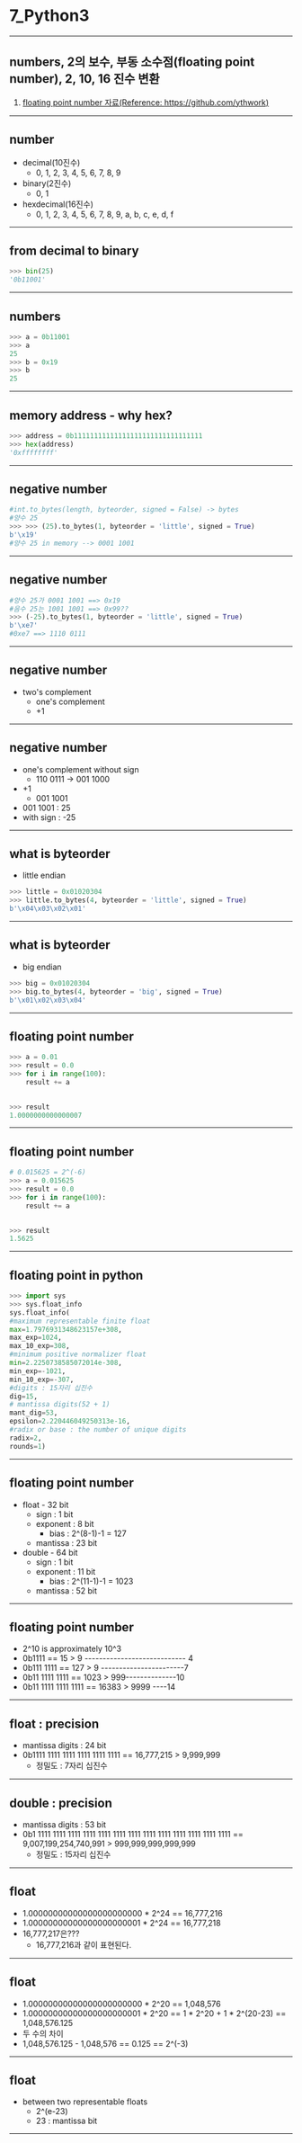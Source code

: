 # 7_Python3

---
## numbers, 2의 보수, 부동 소수점(floating point number), 2, 10, 16 진수 변환

1. [floating point number 자료(Reference: https://github.com/ythwork)](/image/numbers.pdf)

---
## number
  - decimal(10진수)
    - 0, 1, 2, 3, 4, 5, 6, 7, 8, 9
  - binary(2진수)
    - 0, 1
  - hexdecimal(16진수)
    - 0, 1, 2, 3, 4, 5, 6, 7, 8, 9, a, b, c, e, d, f
---
## from decimal to binary
```python
>>> bin(25)
'0b11001'
```
---
## numbers
```python
>>> a = 0b11001
>>> a
25
>>> b = 0x19
>>> b
25
```
---

## memory address - why hex?
```python
>>> address = 0b11111111111111111111111111111111
>>> hex(address)
'0xffffffff'
```
---
## negative number
```python
#int.to_bytes(length, byteorder, signed = False) -> bytes
#양수 25
>>> >>> (25).to_bytes(1, byteorder = 'little', signed = True)
b'\x19'
#양수 25 in memory --> 0001 1001
```
---
## negative number
```python
#양수 25가 0001 1001 ==> 0x19
#음수 25는 1001 1001 ==> 0x99??
>>> (-25).to_bytes(1, byteorder = 'little', signed = True)
b'\xe7'
#0xe7 ==> 1110 0111
```
---
## negative number
  - two's complement
    - one's complement
    - +1
---
## negative number
  - one's complement without sign
    - 110 0111 -> 001 1000
  - +1
    - 001 1001
  - 001 1001 : 25
  - with sign : -25
---
## what is byteorder
  - little endian
```python
>>> little = 0x01020304
>>> little.to_bytes(4, byteorder = 'little', signed = True)
b'\x04\x03\x02\x01'
```
---
## what is byteorder
  - big endian
```python
>>> big = 0x01020304
>>> big.to_bytes(4, byteorder = 'big', signed = True)
b'\x01\x02\x03\x04'
```
---
## floating point number
```python
>>> a = 0.01
>>> result = 0.0
>>> for i in range(100):
	result += a

	
>>> result
1.0000000000000007
```
---
## floating point number
```python
# 0.015625 = 2^(-6)
>>> a = 0.015625
>>> result = 0.0
>>> for i in range(100):
	result += a

	
>>> result
1.5625
```
---
## floating point in python
```python
>>> import sys
>>> sys.float_info
sys.float_info(
#maximum representable finite float
max=1.7976931348623157e+308, 
max_exp=1024, 
max_10_exp=308, 
#minimum positive normalizer float
min=2.2250738585072014e-308, 
min_exp=-1021, 
min_10_exp=-307, 
#digits : 15자리 십진수
dig=15, 
# mantissa digits(52 + 1)
mant_dig=53, 
epsilon=2.220446049250313e-16, 
#radix or base : the number of unique digits
radix=2,
rounds=1)
```
---
## floating point number
  - float - 32 bit
    - sign : 1 bit
    - exponent : 8 bit
      - bias : 2^(8-1)-1 = 127
    - mantissa : 23 bit
  - double - 64 bit
    - sign : 1 bit
    - exponent : 11 bit
      - bias : 2^(11-1)-1 = 1023
    - mantissa : 52 bit
---
## floating point number
  - 2^10 is approximately 10^3
  - 0b1111 == 15 > 9 ---------------------------- 4
  - 0b111 1111 == 127 > 9 -----------------------7
  - 0b11 1111 1111 == 1023 > 999--------------10
  - 0b11 1111 1111 1111 == 16383 > 9999 ----14
---
## float : precision
  - mantissa digits : 24 bit 
  - 0b1111  1111  1111  1111  1111  1111
    == 16,777,215 > 9,999,999
    - 정밀도 : 7자리 십진수 
---
## double : precision
  - mantissa digits : 53 bit
  - 0b1 1111 1111 1111 1111 1111 1111 1111 1111 1111 1111 1111 1111 1111
  == 9,007,199,254,740,991 > 999,999,999,999,999
    - 정밀도 : 15자리 십진수
---

## float 
  - 1.00000000000000000000000 * 2^24
    == 16,777,216
  - 1.00000000000000000000001 * 2^24
    == 16,777,218
  - 16,777,217은???
    - 16,777,216과 같이 표현된다.
---
## float
  - 1.00000000000000000000000 * 2^20
    == 1,048,576
  - 1.00000000000000000000001 * 2^20
    == 1 * 2^20 + 1 * 2^(20-23)
    == 1,048,576.125
  - 두 수의 차이
  - 1,048,576.125 - 1,048,576 == 0.125 == 2^(-3)
 ---
 
## float
 - between two representable floats
   - 2^(e-23)
   - 23 : mantissa bit
---
